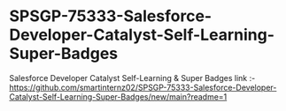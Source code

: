 # SPSGP-75333-Salesforce-Developer-Catalyst-Self-Learning-Super-Badges
Salesforce Developer Catalyst Self-Learning &amp; Super Badges
link :- https://github.com/smartinternz02/SPSGP-75333-Salesforce-Developer-Catalyst-Self-Learning-Super-Badges/new/main?readme=1

